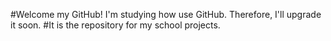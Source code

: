 #Welcome my GitHub! I'm studying how use GitHub. Therefore, I'll upgrade it soon.
#It is the repository for my school projects.

